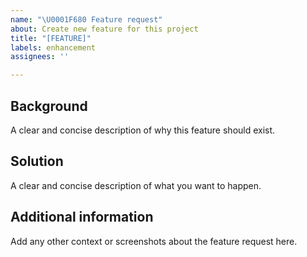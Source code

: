 ```yaml
---
name: "\U0001F680 Feature request"
about: Create new feature for this project
title: "[FEATURE]"
labels: enhancement
assignees: ''

---
```


## Background
A clear and concise description of why this feature should exist.

## Solution
A clear and concise description of what you want to happen.

## Additional information
Add any other context or screenshots about the feature request here.
